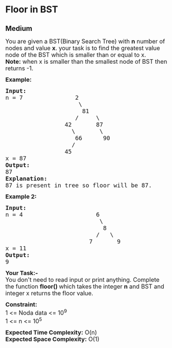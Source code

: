 # Floor in BST
## Medium
<div class="problems_problem_content__Xm_eO" speechify-initial-font-family="Roboto, sans-serif" speechify-initial-font-size="16px"><p speechify-initial-font-family="urw-din" speechify-initial-font-size="17px"><span style="font-size: 18px;" speechify-initial-font-family="urw-din" speechify-initial-font-size="17px">You are given a BST(Binary Search Tree) with <strong speechify-initial-font-family="urw-din" speechify-initial-font-size="17px">n</strong>&nbsp;number of nodes and value <strong speechify-initial-font-family="urw-din" speechify-initial-font-size="17px">x</strong>. your task is to find the greatest value node of the BST which is smaller than or equal to x.<br speechify-initial-font-family="urw-din" speechify-initial-font-size="17px"><strong speechify-initial-font-family="urw-din" speechify-initial-font-size="17px">Note:</strong> when x is smaller than the smallest node of BST then returns -1.</span></p>
<p speechify-initial-font-family="urw-din" speechify-initial-font-size="17px"><strong speechify-initial-font-family="urw-din" speechify-initial-font-size="17px"><span style="font-size: 18px;" speechify-initial-font-family="urw-din" speechify-initial-font-size="17px">Example:</span></strong></p>
<pre speechify-initial-font-family="urw-din" speechify-initial-font-size="17px"><strong speechify-initial-font-family="urw-din" speechify-initial-font-size="17px"><span style="font-size: 18px;" speechify-initial-font-family="urw-din" speechify-initial-font-size="17px">Input:</span></strong><span style="font-size: 18px;" speechify-initial-font-family="urw-din" speechify-initial-font-size="17px">
n = 7               2
                     \
                      81
                    /     \
                 42       87
                   \       \
                    66      90
                   /
                 45
x = 87
<strong speechify-initial-font-family="urw-din" speechify-initial-font-size="17px">Output:</strong>
87
<strong speechify-initial-font-family="urw-din" speechify-initial-font-size="17px">Explanation:</strong>
87 is present in tree so floor will be 87.</span>
</pre>
<p speechify-initial-font-family="urw-din" speechify-initial-font-size="17px"><strong speechify-initial-font-family="urw-din" speechify-initial-font-size="17px"><span style="font-size: 18px;" speechify-initial-font-family="urw-din" speechify-initial-font-size="17px">Example 2:</span></strong></p>
<pre speechify-initial-font-family="urw-din" speechify-initial-font-size="17px"><span style="font-size: 18px;" speechify-initial-font-family="urw-din" speechify-initial-font-size="17px"><strong speechify-initial-font-family="urw-din" speechify-initial-font-size="17px">Input:</strong>
n = 4                     6
                           \
                            8
                          /   \
                        7       9
x = 11
<strong speechify-initial-font-family="urw-din" speechify-initial-font-size="17px">Output:</strong>
9</span>
</pre>
<p speechify-initial-font-family="urw-din" speechify-initial-font-size="17px"><strong speechify-initial-font-family="urw-din" speechify-initial-font-size="17px"><span style="font-size: 18px;" speechify-initial-font-family="urw-din" speechify-initial-font-size="17px">Your Task:-</span></strong><br speechify-initial-font-family="urw-din" speechify-initial-font-size="17px"><span style="font-size: 18px;" speechify-initial-font-family="urw-din" speechify-initial-font-size="17px">You don't need to read input or print anything. Complete the function <strong speechify-initial-font-family="urw-din" speechify-initial-font-size="17px">floor() </strong>which takes<strong speechify-initial-font-family="urw-din" speechify-initial-font-size="17px">&nbsp;</strong>the integer&nbsp;<strong speechify-initial-font-family="urw-din" speechify-initial-font-size="17px">n</strong>&nbsp;and BST&nbsp;and integer x returns the floor&nbsp;value.</span></p>
<p speechify-initial-font-family="urw-din" speechify-initial-font-size="17px"><strong speechify-initial-font-family="urw-din" speechify-initial-font-size="17px"><span style="font-size: 18px;" speechify-initial-font-family="urw-din" speechify-initial-font-size="17px">Constraint:</span></strong><br speechify-initial-font-family="urw-din" speechify-initial-font-size="17px"><span style="font-size: 18px;" speechify-initial-font-family="urw-din" speechify-initial-font-size="17px">1 &lt;= Noda data &lt;= 10<sup speechify-initial-font-family="urw-din" speechify-initial-font-size="17px">9</sup><br speechify-initial-font-family="urw-din" speechify-initial-font-size="17px">1 &lt;= n &lt;= 10<sup speechify-initial-font-family="urw-din" speechify-initial-font-size="17px">5</sup></span></p>
<p speechify-initial-font-family="urw-din" speechify-initial-font-size="17px"><span style="font-size: 18px;" speechify-initial-font-family="urw-din" speechify-initial-font-size="17px"><strong speechify-initial-font-family="urw-din" speechify-initial-font-size="17px">Expected Time Complexity:</strong> O(n)<br speechify-initial-font-family="urw-din" speechify-initial-font-size="17px"><strong speechify-initial-font-family="urw-din" speechify-initial-font-size="17px">Expected Space Complexity:</strong> O(1)</span></p></div>